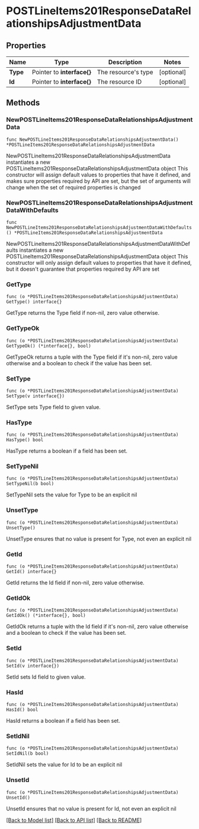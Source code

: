# POSTLineItems201ResponseDataRelationshipsAdjustmentData

## Properties

Name | Type | Description | Notes
------------ | ------------- | ------------- | -------------
**Type** | Pointer to **interface{}** | The resource&#39;s type | [optional] 
**Id** | Pointer to **interface{}** | The resource ID | [optional] 

## Methods

### NewPOSTLineItems201ResponseDataRelationshipsAdjustmentData

`func NewPOSTLineItems201ResponseDataRelationshipsAdjustmentData() *POSTLineItems201ResponseDataRelationshipsAdjustmentData`

NewPOSTLineItems201ResponseDataRelationshipsAdjustmentData instantiates a new POSTLineItems201ResponseDataRelationshipsAdjustmentData object
This constructor will assign default values to properties that have it defined,
and makes sure properties required by API are set, but the set of arguments
will change when the set of required properties is changed

### NewPOSTLineItems201ResponseDataRelationshipsAdjustmentDataWithDefaults

`func NewPOSTLineItems201ResponseDataRelationshipsAdjustmentDataWithDefaults() *POSTLineItems201ResponseDataRelationshipsAdjustmentData`

NewPOSTLineItems201ResponseDataRelationshipsAdjustmentDataWithDefaults instantiates a new POSTLineItems201ResponseDataRelationshipsAdjustmentData object
This constructor will only assign default values to properties that have it defined,
but it doesn't guarantee that properties required by API are set

### GetType

`func (o *POSTLineItems201ResponseDataRelationshipsAdjustmentData) GetType() interface{}`

GetType returns the Type field if non-nil, zero value otherwise.

### GetTypeOk

`func (o *POSTLineItems201ResponseDataRelationshipsAdjustmentData) GetTypeOk() (*interface{}, bool)`

GetTypeOk returns a tuple with the Type field if it's non-nil, zero value otherwise
and a boolean to check if the value has been set.

### SetType

`func (o *POSTLineItems201ResponseDataRelationshipsAdjustmentData) SetType(v interface{})`

SetType sets Type field to given value.

### HasType

`func (o *POSTLineItems201ResponseDataRelationshipsAdjustmentData) HasType() bool`

HasType returns a boolean if a field has been set.

### SetTypeNil

`func (o *POSTLineItems201ResponseDataRelationshipsAdjustmentData) SetTypeNil(b bool)`

 SetTypeNil sets the value for Type to be an explicit nil

### UnsetType
`func (o *POSTLineItems201ResponseDataRelationshipsAdjustmentData) UnsetType()`

UnsetType ensures that no value is present for Type, not even an explicit nil
### GetId

`func (o *POSTLineItems201ResponseDataRelationshipsAdjustmentData) GetId() interface{}`

GetId returns the Id field if non-nil, zero value otherwise.

### GetIdOk

`func (o *POSTLineItems201ResponseDataRelationshipsAdjustmentData) GetIdOk() (*interface{}, bool)`

GetIdOk returns a tuple with the Id field if it's non-nil, zero value otherwise
and a boolean to check if the value has been set.

### SetId

`func (o *POSTLineItems201ResponseDataRelationshipsAdjustmentData) SetId(v interface{})`

SetId sets Id field to given value.

### HasId

`func (o *POSTLineItems201ResponseDataRelationshipsAdjustmentData) HasId() bool`

HasId returns a boolean if a field has been set.

### SetIdNil

`func (o *POSTLineItems201ResponseDataRelationshipsAdjustmentData) SetIdNil(b bool)`

 SetIdNil sets the value for Id to be an explicit nil

### UnsetId
`func (o *POSTLineItems201ResponseDataRelationshipsAdjustmentData) UnsetId()`

UnsetId ensures that no value is present for Id, not even an explicit nil

[[Back to Model list]](../README.md#documentation-for-models) [[Back to API list]](../README.md#documentation-for-api-endpoints) [[Back to README]](../README.md)


